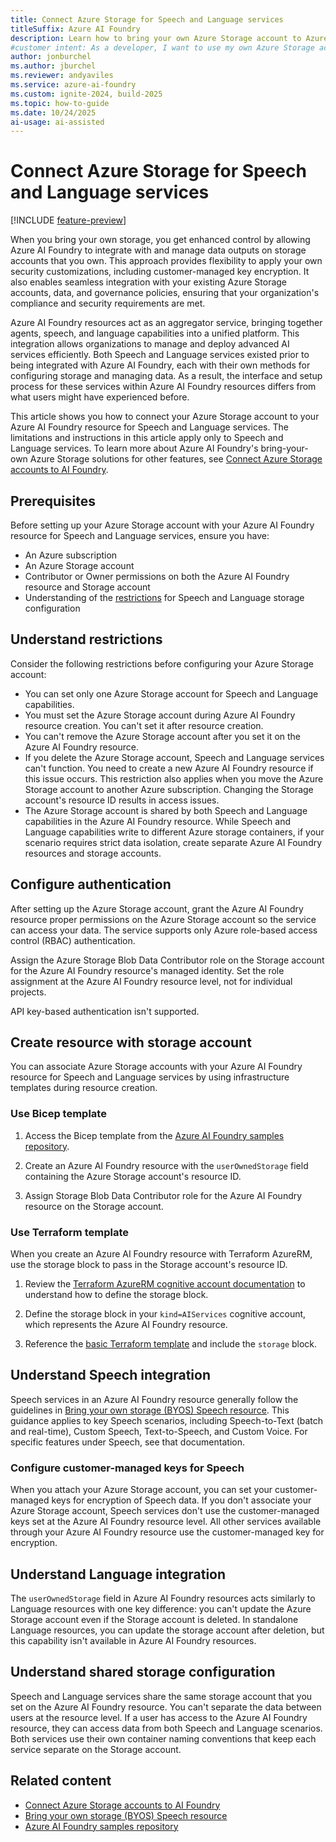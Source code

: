 ```yaml
---
title: Connect Azure Storage for Speech and Language services
titleSuffix: Azure AI Foundry
description: Learn how to bring your own Azure Storage account to Azure AI Foundry for Speech and Language services during resource creation.
#customer intent: As a developer, I want to use my own Azure Storage account for Speech and Language services so that I can apply my security customizations and meet compliance requirements.
author: jonburchel
ms.author: jburchel
ms.reviewer: andyaviles
ms.service: azure-ai-foundry
ms.custom: ignite-2024, build-2025
ms.topic: how-to-guide
ms.date: 10/24/2025
ai-usage: ai-assisted
---
```


# Connect Azure Storage for Speech and Language services

[!INCLUDE [feature-preview](../includes/feature-preview.md)]

When you bring your own storage, you get enhanced control by allowing Azure AI Foundry to integrate with and manage data outputs on storage accounts that you own. This approach provides flexibility to apply your own security customizations, including customer-managed key encryption. It also enables seamless integration with your existing Azure Storage accounts, data, and governance policies, ensuring that your organization's compliance and security requirements are met.

Azure AI Foundry resources act as an aggregator service, bringing together agents, speech, and language capabilities into a unified platform. This integration allows organizations to manage and deploy advanced AI services efficiently. Both Speech and Language services existed prior to being integrated with Azure AI Foundry, each with their own methods for configuring storage and managing data. As a result, the interface and setup process for these services within Azure AI Foundry resources differs from what users might have experienced before.

This article shows you how to connect your Azure Storage account to your Azure AI Foundry resource for Speech and Language services. The limitations and instructions in this article apply only to Speech and Language services. To learn more about Azure AI Foundry's bring-your-own Azure Storage solutions for other features, see [Connect Azure Storage accounts to AI Foundry](bring-your-own-azure-storage-foundry.md).

## Prerequisites

Before setting up your Azure Storage account with your Azure AI Foundry resource for Speech and Language services, ensure you have:

- An Azure subscription
- An Azure Storage account
- Contributor or Owner permissions on both the Azure AI Foundry resource and Storage account
- Understanding of the [restrictions](#understand-restrictions) for Speech and Language storage configuration

## Understand restrictions

Consider the following restrictions before configuring your Azure Storage account:

- You can set only one Azure Storage account for Speech and Language capabilities.
- You must set the Azure Storage account during Azure AI Foundry resource creation. You can't set it after resource creation.
- You can't remove the Azure Storage account after you set it on the Azure AI Foundry resource.
- If you delete the Azure Storage account, Speech and Language services can't function. You need to create a new Azure AI Foundry resource if this issue occurs. This restriction also applies when you move the Azure Storage account to another Azure subscription. Changing the Storage account's resource ID results in access issues.
- The Azure Storage account is shared by both Speech and Language capabilities in the Azure AI Foundry resource. While Speech and Language capabilities write to different Azure storage containers, if your scenario requires strict data isolation, create separate Azure AI Foundry resources and storage accounts.

## Configure authentication

After setting up the Azure Storage account, grant the Azure AI Foundry resource proper permissions on the Azure Storage account so the service can access your data. The service supports only Azure role-based access control (RBAC) authentication.

Assign the Azure Storage Blob Data Contributor role on the Storage account for the Azure AI Foundry resource's managed identity. Set the role assignment at the Azure AI Foundry resource level, not for individual projects.

API key-based authentication isn't supported.

## Create resource with storage account

You can associate Azure Storage accounts with your Azure AI Foundry resource for Speech and Language services by using infrastructure templates during resource creation.

### Use Bicep template

1. Access the Bicep template from the [Azure AI Foundry samples repository](https://github.com/azure-ai-foundry/foundry-samples/blob/main/samples/microsoft/infrastructure-setup/02-storage-speech-language/main.bicep).

1. Create an Azure AI Foundry resource with the `userOwnedStorage` field containing the Azure Storage account's resource ID.

1. Assign Storage Blob Data Contributor role for the Azure AI Foundry resource on the Storage account.

### Use Terraform template

When you create an Azure AI Foundry resource with Terraform AzureRM, use the storage block to pass in the Storage account's resource ID.

1. Review the [Terraform AzureRM cognitive account documentation](https://registry.terraform.io/providers/hashicorp/azurerm/latest/docs/resources/cognitive_account) to understand how to define the storage block.

1. Define the storage block in your `kind=AIServices` cognitive account, which represents the Azure AI Foundry resource.

1. Reference the [basic Terraform template](https://github.com/azure-ai-foundry/foundry-samples/tree/main/samples/microsoft/infrastructure-setup-terraform/00-basic-azurerm) and include the `storage` block.

## Understand Speech integration

Speech services in an Azure AI Foundry resource generally follow the guidelines in [Bring your own storage (BYOS) Speech resource](https://learn.microsoft.com/azure/ai-services/speech-service/bring-your-own-storage-speech-resource?tabs=portal). This guidance applies to key Speech scenarios, including Speech-to-Text (batch and real-time), Custom Speech, Text-to-Speech, and Custom Voice. For specific features under Speech, see that documentation.

### Configure customer-managed keys for Speech

When you attach your Azure Storage account, you can set your customer-managed keys for encryption of Speech data. If you don't associate your Azure Storage account, Speech services don't use the customer-managed keys set at the Azure AI Foundry resource level. All other services available through your Azure AI Foundry resource use the customer-managed key for encryption.

## Understand Language integration

The `userOwnedStorage` field in Azure AI Foundry resources acts similarly to Language resources with one key difference: you can't update the Azure Storage account even if the Storage account is deleted. In standalone Language resources, you can update the storage account after deletion, but this capability isn't available in Azure AI Foundry resources.

## Understand shared storage configuration

Speech and Language services share the same storage account that you set on the Azure AI Foundry resource. You can't separate the data between users at the resource level. If a user has access to the Azure AI Foundry resource, they can access data from both Speech and Language scenarios. Both services use their own container naming conventions that keep each service separate on the Storage account.

## Related content

- [Connect Azure Storage accounts to AI Foundry](bring-your-own-azure-storage-foundry.md)
- [Bring your own storage (BYOS) Speech resource](../../ai-services/speech-service/bring-your-own-storage-speech-resource.md?tabs=portal)
- [Azure AI Foundry samples repository](https://github.com/azure-ai-foundry/foundry-samples)

